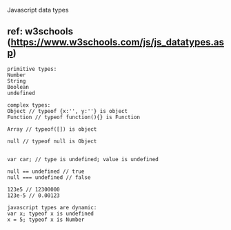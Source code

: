 Javascript data types
## ref: w3schools (https://www.w3schools.com/js/js_datatypes.asp)

```
primitive types:
Number
String
Boolean
undefined

complex types:
Object // typeof {x:'', y:''} is object
Function // typeof function(){} is Function

Array // typeof([]) is object

null // typeof null is Object


var car; // type is undefined; value is undefined

null == undefined // true
null === undefined // false

123e5 // 12300000
123e-5 // 0.00123

javascript types are dynamic: 
var x; typeof x is undefined
x = 5; typeof x is Number
```
